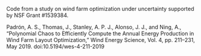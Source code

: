 Code from a study on wind farm optimization under uncertainty supported by NSF Grant #1539384.

Padrón, A. S., Thomas, J., Stanley, A. P. J., Alonso, J. J., and Ning, A., “Polynomial Chaos to Efficiently Compute the Annual Energy Production in Wind Farm Layout Optimization,” Wind Energy Science, Vol. 4, pp. 211–231, May 2019. doi:10.5194/wes-4-211-2019
